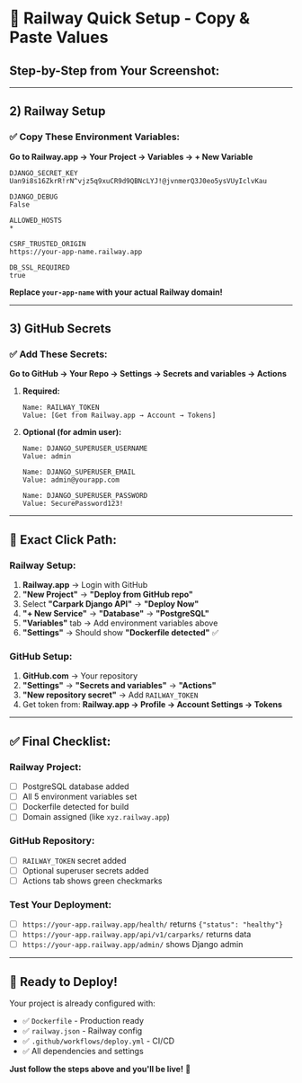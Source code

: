 # 🚂 **Railway Quick Setup - Copy & Paste Values**

## **Step-by-Step from Your Screenshot:**

---

## **2) Railway Setup**

### **✅ Copy These Environment Variables:**

**Go to Railway.app → Your Project → Variables → + New Variable**

```env
DJANGO_SECRET_KEY
Uan9i8s16ZkrR!rN^vjz5q9xuCR9d9QBNcLYJ!@jvnmerQ3J0eo5ysVUyIclvKau

DJANGO_DEBUG
False

ALLOWED_HOSTS
*

CSRF_TRUSTED_ORIGIN
https://your-app-name.railway.app

DB_SSL_REQUIRED
true
```

**Replace `your-app-name` with your actual Railway domain!**

---

## **3) GitHub Secrets**

### **✅ Add These Secrets:**

**Go to GitHub → Your Repo → Settings → Secrets and variables → Actions**

1. **Required:**
   ```
   Name: RAILWAY_TOKEN
   Value: [Get from Railway.app → Account → Tokens]
   ```

2. **Optional (for admin user):**
   ```
   Name: DJANGO_SUPERUSER_USERNAME
   Value: admin
   
   Name: DJANGO_SUPERUSER_EMAIL
   Value: admin@yourapp.com
   
   Name: DJANGO_SUPERUSER_PASSWORD
   Value: SecurePassword123!
   ```

---

## **🎯 Exact Click Path:**

### **Railway Setup:**
1. **Railway.app** → Login with GitHub
2. **"New Project"** → **"Deploy from GitHub repo"**
3. Select **"Carpark Django API"** → **"Deploy Now"**
4. **"+ New Service"** → **"Database"** → **"PostgreSQL"**
5. **"Variables"** tab → Add environment variables above
6. **"Settings"** → Should show **"Dockerfile detected"** ✅

### **GitHub Setup:**
1. **GitHub.com** → Your repository
2. **"Settings"** → **"Secrets and variables"** → **"Actions"**
3. **"New repository secret"** → Add `RAILWAY_TOKEN`
4. Get token from: **Railway.app → Profile → Account Settings → Tokens**

---

## **✅ Final Checklist:**

### **Railway Project:**
- [ ] PostgreSQL database added
- [ ] All 5 environment variables set
- [ ] Dockerfile detected for build
- [ ] Domain assigned (like `xyz.railway.app`)

### **GitHub Repository:**
- [ ] `RAILWAY_TOKEN` secret added
- [ ] Optional superuser secrets added
- [ ] Actions tab shows green checkmarks

### **Test Your Deployment:**
- [ ] `https://your-app.railway.app/health/` returns `{"status": "healthy"}`
- [ ] `https://your-app.railway.app/api/v1/carparks/` returns data
- [ ] `https://your-app.railway.app/admin/` shows Django admin

---

## **🚀 Ready to Deploy!**

Your project is already configured with:
- ✅ `Dockerfile` - Production ready
- ✅ `railway.json` - Railway config
- ✅ `.github/workflows/deploy.yml` - CI/CD
- ✅ All dependencies and settings

**Just follow the steps above and you'll be live!** 🎉
